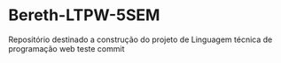 # Bereth-LTPW-5SEM
Repositório destinado a construção do projeto de Linguagem técnica de programação web 
teste commit
